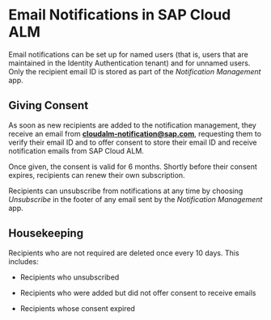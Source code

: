 <!-- loioaf0413b7e06e4a89b794db6c18210f75 -->

# Email Notifications in SAP Cloud ALM

Email notifications can be set up for named users \(that is, users that are maintained in the Identity Authentication tenant\) and for unnamed users. Only the recipient email ID is stored as part of the *Notification Management* app.



<a name="loioaf0413b7e06e4a89b794db6c18210f75__section_zyl_xqm_vvb"/>

## Giving Consent

As soon as new recipients are added to the notification management, they receive an email from **cloudalm-notification@sap.com**, requesting them to verify their email ID and to offer consent to store their email ID and receive notification emails from SAP Cloud ALM.

Once given, the consent is valid for 6 months. Shortly before their consent expires, recipients can renew their own subscription.

Recipients can unsubscribe from notifications at any time by choosing *Unsubscribe* in the footer of any email sent by the *Notification Management* app.



<a name="loioaf0413b7e06e4a89b794db6c18210f75__section_yxb_1rm_vvb"/>

## Housekeeping

Recipients who are not required are deleted once every 10 days. This includes:

-   Recipients who unsubscribed

-   Recipients who were added but did not offer consent to receive emails

-   Recipients whose consent expired


